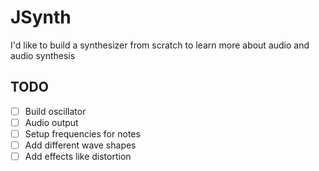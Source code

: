 # JSynth
I'd like to build a synthesizer from scratch to learn more about audio and audio synthesis

## TODO
- [ ] Build oscillator
- [ ] Audio output
- [ ] Setup frequencies for notes
- [ ] Add different wave shapes
- [ ] Add effects like distortion
